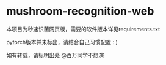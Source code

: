 # mushroom-recognition-web

本项目为秒速识菌网页版，需要的软件版本详见requirements.txt

pytorch版本并未标出，请结合自己习惯配置 : )

如有转载，请标明出处 @百万同学不想演
